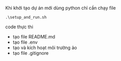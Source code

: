 Khi khởi tạo dự án mới dùng python chỉ cần chạy file 

```
.\setup_and_run.sh
```

code thực thi
- tạo file README.md
- tạo file .env
- tạo và kích hoạt môi trường ảo
- tạo file .gitignore
